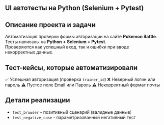 <h2>UI автотесты на Python (Selenium + Pytest)</h2>

## Описание проекта и задачи

Автоматизация проверки формы авторизации на сайте **Pokemon Battle**.  
Тесты написаны на **Python + Selenium + Pytest**.  
Проверяются как успешный вход, так и ошибки при вводе некорректных данных.

## Тест-кейсы, которые автоматизировали

 ✅ Успешная авторизация (проверка `trainer_id`)
 ❌ Неверный логин или пароль
 ⚠️ Пустое поле Email или Пароль
 ⚠️ Некорректный формат почты

## Детали реализации

- `test_browser` - позитивный сценарий (валидные данные)
- `test_negative_case` - параметризованный негативный тест
